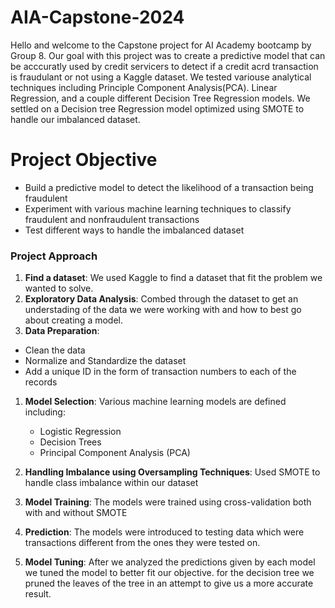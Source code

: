 # AIA-Capstone-2024
Hello and welcome to the Capstone project for AI Academy bootcamp by Group 8. Our goal with this project was to create a predictive model that can be acccuratly used by credit servicers to detect if a credit acrd transaction is fraudulant or not using a Kaggle dataset. We tested variouse analytical techniques including Principle Component Analysis(PCA). Linear Regression, and a couple different Decision Tree Regression models. We settled on a Decision tree Regression model optimized using SMOTE to handle our imbalanced dataset.

# Project Objective
- Build a predictive model to detect the likelihood of a transaction being fraudulent
- Experiment with various machine learning techniques to classify fraudulent and nonfraudulent transactions
- Test different ways to handle the imbalanced dataset

### Project Approach

1. **Find a dataset**: We used Kaggle to find a dataset that fit the problem we wanted to solve.
2. **Exploratory Data Analysis**: Combed through the dataset to get an understading of the data we were working with and how to best go about creating a model.
3. **Data Preparation**:
 - Clean the data
 - Normalize and Standardize the dataset
 - Add a unique ID in the form of transaction numbers to each of the records

1. **Model Selection**: Various machine learning models are defined including:
   - Logistic Regression
   - Decision Trees
   - Principal Component Analysis (PCA)
  
2. **Handling Imbalance using Oversampling Techniques**: Used SMOTE to handle class imbalance within our dataset
3. **Model Training**: The models were trained using cross-validation both with and without SMOTE
3. **Prediction**: The models were introduced to testing data which were transactions different from the ones they were tested on.
4. **Model Tuning**: After we analyzed the predictions given by each model we tuned the model to better fit our objective. for the decision tree we pruned the leaves of the tree in an attempt to give us a more accurate result. 
